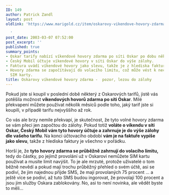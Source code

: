 ```yaml
---
ID: 149
author: Patrick Zandl
layout: post
oldlink: 'https://www.marigold.cz/item/oskarovy-vikendove-hovory-zdarma-pozor-lezou-do-zalohy

  '
post_date: 2003-03-07 07:52:00
post_excerpt: ''
published: true
summary_points:
- Oskar tarify nabízí víkendové hovory zdarma po síti Oskar po dobu několika měsíců.
- Český Mobil účtuje víkendové hovory v síti Oskar do výše zálohy.
- Faktura uvádí víkendové hovory jako slevu, takže je z hlediska faktury vše v pořádku.
- Hovory zdarma se započítávají do volacího limitu, což může vést k nečekané blokaci
  SIM karty.
title: Oskarovy víkendové hovory zdarma -  pozor, lezou do zálohy
---
```


<p>
Pokud jste si koupil v poslední době některý z Oskarových tarifů, jistě vás potěšila možnost <STRONG>víkendových hovorů zdarma po síti Oskar</STRONG>. Milé překvapení můžete používat několik měsíců podle toho, jaký tarif jste si koupili, v případě tarifu nejvyššího až rok. </p>

<p>
Co vás ale brzy nemile překvapí, je skutečnost, že tyto volné hovory zdarma se vám přeci jen započtou do zálohy. Pokud totiž <STRONG>voláte o víkendu v síti Oskar, Český Mobil vám tyto hovory účtuje a zahrnuje je do výše zálohy dle vašeho tarifu</STRONG>. Na konci účtovacího období <STRONG>vám je na faktuře vypíše jako slevu</STRONG>, takže z hlediska faktury je všechno v pořádku. </p>

<p>
Horší je, že <STRONG>tyto hovory zdarma&#160;se&#160;průběžně zahrnují do volacího limitu,</STRONG> tedy do částky, po jejímž provolání už v Oskarovi nemůžete SIM kartu používat a musíte limit navýšit. To je ale mrzuté, protože uživatelé o tom běžně nevědí a pokud mají trochu průběžný přehled o svém účtě, asi se podiví, že jim najednou přijde SMS, že mají provolaných 75 procent ... a ještě více se podiví, až tuto SMS budou ingorovat, že provolají 100 procent a jsou jim služby Oskara zablokovány. No, asi to není novinka, ale vědět byste to měli...</p>